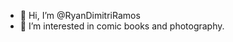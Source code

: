 - 👋 Hi, I’m @RyanDimitriRamos
- 👀 I’m interested in comic books and photography.
<!---
RyanDimitriRamos/RyanDimitriRamos is a ✨ special ✨ repository because its `README.md` (this file) appears on your GitHub profile.
You can click the Preview link to take a look at your changes.
--->
